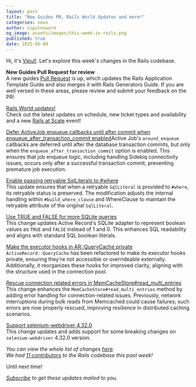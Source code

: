```yaml
---
layout: post
title: "New Guides PR, Rails World Updates and more!"
categories: news
author: vipulnsward
og_image: assets/images/this-week-in-rails.png
published: true
date: 2025-05-09
---
```


Hi, it's [Vipul!](https://www.saeloun.com/team/vipul/). Let's explore this week's changes in the Rails codebase.

**New Guides Pull Request for review**  
A new guides [Pull Request](https://github.com/rails/rails/pull/55020) is up, which updates the Rails Application Template Guide and also merges it with Rails Generators Guide.
If you are well versed in these areas, please review and submit your feedback on the PR!

[Rails World updates!](https://rubyonrails.org/2025/5/6/rails-world-2025-two-big-updates)  
Check out the latest updates on schedule, new ticket types and availability and a new [Rails at Scale](https://rubyonrails.org/world/2025/rails_at_scale) event!

[Defer ActiveJob enqueue callbacks until after commit when enqueue_after_transaction_commit enabled](https://github.com/rails/rails/pull/55004)Active Job's `around_enqueue` callbacks are deferred until after the database transaction commits, but only when the `enqueue_after_transaction_commit` option is enabled. 
This ensures that job enqueue logic, including handling Sidekiq connectivity issues, occurs only after a successful transaction commit, preventing premature job execution.

[Enable passing retryable SqlLiterals to #where](https://github.com/rails/rails/pull/54951)  
This update ensures that when a retryable `SqlLiteral` is provided to `#where`, its retryable status is preserved. The modification adjusts the internal handling within `#build_where_clause` and WhereClause to maintain the retryable attribute of the original `SqlLiteral`.

[Use TRUE and FALSE for more SQLite queries](https://github.com/rails/rails/pull/55015)  
This change updates Active Record's SQLite adapter to represent boolean values as `TRUE` and `FALSE` instead of 1 and 0. This enhances SQL readability and aligns with standard SQL boolean literals.

[Make the executor hooks in AR::QueryCache private](https://github.com/rails/rails/pull/55007)  
`ActiveRecord::QueryCache` has been refactored to make its executor hooks private, ensuring they're not accessible or overrideable externally. Additionally, it reorganizes these hooks for improved clarity, aligning with the structure used in the connection pool.

[Rescue connection related errors in MemCacheStore#read_multi_entries](https://github.com/rails/rails/pull/55000)  
This change enhances the `MemCacheStore#read_multi_entries` method by adding error handling for connection-related issues. Previously, network interruptions during bulk reads from Memcached could cause failures; such errors are now properly rescued, improving resilience in distributed caching scenarios.

[Support selenium-webdriver 4.32.0](https://github.com/rails/rails/commit/8819ab5ba521ed93504a0797e2a5ef74081e4c0c)  
This change updates and adds support for some breaking changes on `selenium-webdriver` 4.32.0 version.

_You can view the whole list of changes [here](https://github.com/rails/rails/compare/@%7B2025-05-02%7D...main@%7B2025-05-09%7D)._  
_We had [11 contributors](https://contributors.rubyonrails.org/contributors/in-time-window/20250502-20250509) to the Rails codebase this past week!_

Until next time!

_[Subscribe](https://world.hey.com/this.week.in.rails) to get these updates mailed to you._
